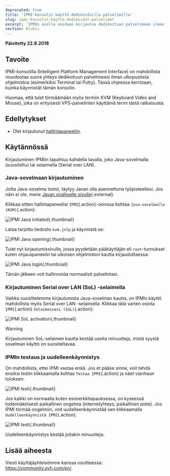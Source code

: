```yaml
---
deprecated: true
title: 'IPMI-konsolin käyttö dedikoiduilla palvelimilla'
slug: ipmi-konsolin-kaytto-dedikoidut-palvelimet
excerpt: 'IPMIn avulla voidaan kirjautua dedikoituun palvelimeen ilman ulkopuolisen ohjelmiston käyttöä.'
section: Aluksi
---
```


**Päivitetty 22.8.2018**

## Tavoite

IPMI-konsolilla (Intelligent Platform Management Interface) on mahdollista muodostaa suora yhteys dedikoituun palvelimeesi ilman ulkopuolista ohjelmistoa (esimerkiksi Terminal tai Putty). Tässä ohjeessa kerrotaan, kuinka käynnistät tämän konsolin.

Huomaa, että tulet törmäämään myös termiin KVM (Keyboard Video and Mouse), joka on erityisesti VPS-palvelinten käyttämä termi tästä ratkaisusta.

## Edellytykset

- Olet kirjautunut [hallintapaneeliin](https://www.ovh.com/auth/?action=gotomanager).


## Käytännössä

Kirjautuminen IPMIin tapahtuu kahdella tavalla, joko Java-sovelmalla (suositeltu) tai selaimella (Serial over LAN).

### Java-sovelmaan kirjautuminen

Jotta Java-sovelma toimii, täytyy Javan olla asennettuna työpisteellesi. Jos näin ei ole, mene [Javan viralliselle sivulle](https://www.java.com/en/download/){.external}.

Klikkaa sitten hallintapaneelisi `IPMI`{.action}-osiossa kohtaa `Java-sovelmalla (KVM)`{.action}:

![IPMI Java initiated](images/java_ipmi_initiate.png){.thumbnail}

Lataa tarjottu tiedosto `kvm.jnlp` ja käynnistä se:

![IPMI Java opening](images/java_ipmi_activation.png){.thumbnail}

Tulet nyt kirjautumissivulle, jossa pyydetään pääkäyttäjän eli `root`-tunnukset kuten ohjauspaneelin tai ulkoisen ohjelmiston kautta kirjauduttaessa:

![IPMI Java login](images/java_ipmi_login.png){.thumbnail}

Tämän jälkeen voit hallinnoida normaalisti palvelintasi.

### Kirjautuminen Serial over LAN (SoL) -selaimella

Vaikka suosittelemme kirjautumista Java-sovelman kautta, on IPMIn käyttö mahdollista myös Serial over LAN -selaimella. Klikkaa tätä varten osiota `IPMI`{.action} `Selaimessasi (SoL)`{.action}:

![IPMI SoL activation](images/sol_ipmi_activation.png){.thumbnail}

> [!warning]
>
> Kirjautuminen SoL-selaimen kautta kestää useita minuutteja, mistä syystä sovelman käyttö on suositeltavaa.
>

### IPMIn testaus ja uudelleenkäynnistys

On mahdollista, ettei IPMI vastaa enää. Jos et pääse sinne, voit tehdä ensiksi testin klikkaamalla kohtaa `Testaa IPMI`{.action} ja näet vianhaun tuloksen:

![IPMI testi](images/ipmi_test.png){.thumbnail}

Jos kaikki on normaalia kuten esimerkkitapauksessa, on kyseessä todennäköisesti paikallinen ongelma (internetyhteys, paikallinen piste). Jos IPMI törmää ongelmiin, voit uudelleenkäynnistää sen klikkaamalla `Uudelleenkäynnistä IPMI`{.action}.

![IPMI testi](images/ipmi_reboot.png){.thumbnail}

Uudelleenkäynnistys kestää joitakin minuutteja.

## Lisää aiheesta

Viesti käyttäjäyhteisömme kanssa osoitteessa: <https://community.ovh.com/en/>.